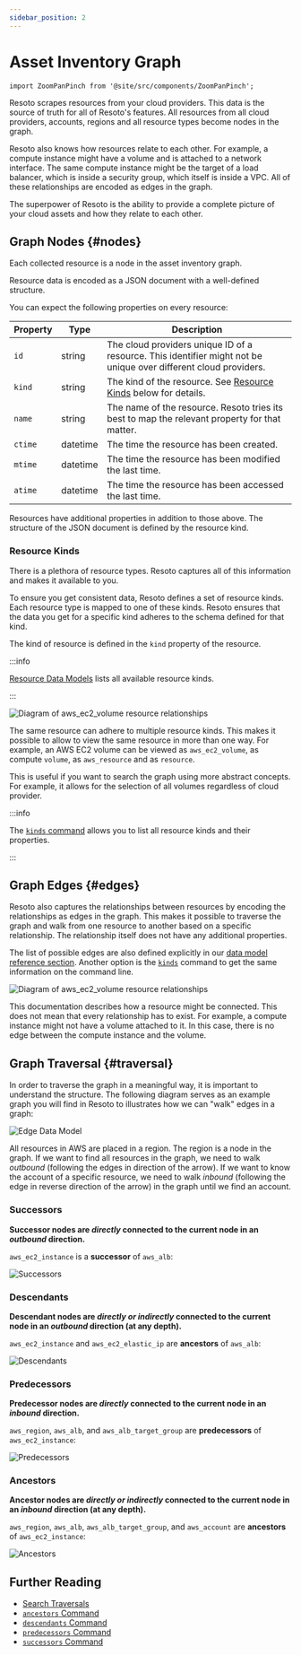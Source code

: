 ```yaml
---
sidebar_position: 2
---
```


# Asset Inventory Graph

```mdx-code-block
import ZoomPanPinch from '@site/src/components/ZoomPanPinch';
```

Resoto scrapes resources from your cloud providers. This data is the source of truth for all of Resoto's features. All resources from all cloud providers, accounts, regions and all resource types become nodes in the graph.

Resoto also knows how resources relate to each other. For example, a compute instance might have a volume and is attached to a network interface. The same compute instance might be the target of a load balancer, which is inside a security group, which itself is inside a VPC. All of these relationships are encoded as edges in the graph.

The superpower of Resoto is the ability to provide a complete picture of your cloud assets and how they relate to each other.

## Graph Nodes {#nodes}

Each collected resource is a node in the asset inventory graph.

Resource data is encoded as a JSON document with a well-defined structure.

You can expect the following properties on every resource:

| Property | Type     | Description                                                                                                      |
| -------- | -------- | ---------------------------------------------------------------------------------------------------------------- |
| `id`     | string   | The cloud providers unique ID of a resource. This identifier might not be unique over different cloud providers. |
| `kind`   | string   | The kind of the resource. See [Resource Kinds](#resource-kinds) below for details.                               |
| `name`   | string   | The name of the resource. Resoto tries its best to map the relevant property for that matter.                    |
| `ctime`  | datetime | The time the resource has been created.                                                                          |
| `mtime`  | datetime | The time the resource has been modified the last time.                                                           |
| `atime`  | datetime | The time the resource has been accessed the last time.                                                           |

Resources have additional properties in addition to those above. The structure of the JSON document is defined by the resource kind.

### Resource Kinds

There is a plethora of resource types. Resoto captures all of this information and makes it available to you.

To ensure you get consistent data, Resoto defines a set of resource kinds. Each resource type is mapped to one of these kinds. Resoto ensures that the data you get for a specific kind adheres to the schema defined for that kind.

The kind of resource is defined in the `kind` property of the resource.

:::info

[Resource Data Models](../../reference/data-models/index.md) lists all available resource kinds.

:::

<ZoomPanPinch>

![Diagram of aws_ec2_volume resource relationships](./img/aws_ec2_volume.svg)

</ZoomPanPinch>

The same resource can adhere to multiple resource kinds. This makes it possible to allow to view the same resource in more than one way. For example, an AWS EC2 volume can be viewed as `aws_ec2_volume`, as compute `volume`, as `aws_resource` and as `resource`.

This is useful if you want to search the graph using more abstract concepts. For example, it allows for the selection of all volumes regardless of cloud provider.

:::info

The [`kinds` command](../../reference/cli/search-commands/kinds.md) allows you to list all resource kinds and their properties.

:::

## Graph Edges {#edges}

Resoto also captures the relationships between resources by encoding the relationships as edges in the graph. This makes it possible to traverse the graph and walk from one resource to another based on a specific relationship. The relationship itself does not have any additional properties.

The list of possible edges are also defined explicitly in our [data model reference section](../../reference/data-models/index.md). Another option is the [`kinds`](../../reference/cli/search-commands/kinds.md) command to get the same information on the command line.

<ZoomPanPinch>

![Diagram of aws_ec2_volume resource relationships](./img/aws_ec2_volume_relationships.svg)

</ZoomPanPinch>

This documentation describes how a resource might be connected. This does not mean that every relationship has to exist. For example, a compute instance might not have a volume attached to it. In this case, there is no edge between the compute instance and the volume.

## Graph Traversal {#traversal}

In order to traverse the graph in a meaningful way, it is important to understand the structure. The following diagram serves as an example graph you will find in Resoto to illustrates how we can "walk" edges in a graph:

![Edge Data Model](./img/graph_query_graph_edges.png)

All resources in AWS are placed in a region. The region is a node in the graph. If we want to find all resources in the graph, we need to walk _outbound_ (following the edges in direction of the arrow). If we want to know the account of a specific resource, we need to walk _inbound_ (following the edge in reverse direction of the arrow) in the graph until we find an account.

### Successors

**Successor nodes are _directly_ connected to the current node in an _outbound_ direction.**

`aws_ec2_instance` is a **successor** of `aws_alb`:

![Successors](./img/graph_edges_successors.png)

### Descendants

**Descendant nodes are _directly or indirectly_ connected to the current node in an _outbound_ direction (at any depth).**

`aws_ec2_instance` and `aws_ec2_elastic_ip` are **ancestors** of `aws_alb`:

![Descendants](./img/graph_edges_descendants.png)

### Predecessors

**Predecessor nodes are _directly_ connected to the current node in an _inbound_ direction.**

`aws_region`, `aws_alb`, and `aws_alb_target_group` are **predecessors** of `aws_ec2_instance`:

![Predecessors](./img/graph_edges_predecessors.png)

### Ancestors

**Ancestor nodes are _directly or indirectly_ connected to the current node in an _inbound_ direction (at any depth).**

`aws_region`, `aws_alb`, `aws_alb_target_group`, and `aws_account` are **ancestors** of `aws_ec2_instance`:

![Ancestors](./img/graph_edges_ancestors.png)

## Further Reading

- [Search Traversals](../../reference/search/traversals.md)
- [`ancestors` Command](../../reference/cli/search-commands/ancestors.md)
- [`descendants` Command](../../reference/cli/search-commands/descendants.md)
- [`predecessors` Command](../../reference/cli/search-commands/predecessors.md)
- [`successors` Command](../../reference/cli/search-commands/successors.md)
